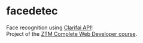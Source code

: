 # facedetec

Face recognition using [Clarifai API](https://www.clarifai.com/models/face-detection)!  
Project of the [ZTM Complete Web Developer course](https://www.udemy.com/course/the-complete-web-developer-zero-to-mastery/).
